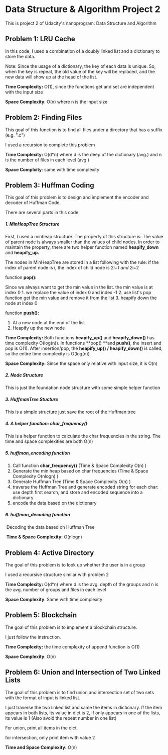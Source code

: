 # Data Structure & Algorithm Project 2

This is project 2 of Udacity's nanoprogram: Data Structure and Algorithm



## Problem 1: LRU Cache

In this code, I used a combination of a doubly linked list and a dictionary to store the data. 

Note: Since the usage of a dictionary, the key of each data is unique. So, when the key is repeat, the old value of the key will be replaced, and the new data will show up at the head of the list.

**Time Complexity:** O(1), since the functions get and set are independent with the input size

**Space Complexity**: O(n) where n is the input size



## Problem 2: Finding Files

This goal of this function is to find all files under a directory that has a suffix (e.g. ".c")

I used a recursion to complete this problem

**Time Complexity:** O(d*n) where d is the deep of the dictionary (avg.) and n is the number of files in each level (avg.)

**Space Complxity**: same with time complexity



## Problem 3: Huffman Coding

This goal of this problem is to design and implement the encoder and decoder of Huffman Code.

There are several parts in this code

##### 1. MinHeapTree Structure

First, I used a minheap structure. The property of this structure is: The value of parent node is always smaller than the values of child nodes. In order to maintain the property, there are two helper function named **heapify_down** and **heapify_up.**

The nodes in MinHeapTree are stored in a list following with the rule: if the index of parent node is i, the index of child node is 2*i+1 and 2*i+2

function **pop():**

Since we always want to get the min value in the list. the min value is at index 0
           1. we replace the value of index 0 and index -1
           2. use list's pop function get the min value and remove it from the list
           3. heapify down the node at index 0

function **push():**

1. At a new node at the end of the list
2. Heapify up the new node

**Time Complexity:** Both functions **heapify_up()** and **heapify_down()** has time complexity O(log(n)). In functions **pop() **and **push()**, the insert and pop is O(1). After insertion/pop, the  **heapify_up() / heapify_down()** is called, so the entire time complexity is O(log(n))

**Space Complexity:** Since the space only relative with input size, it is O(n)

##### 2. Node Structure

This is just the foundation node structure with some simple helper function

##### 3. HuffmanTree Stucture

This is a simple structure just save the root of the Huffman tree

##### 4. A helper function: char_frequency()

This is a helper function to calculate the char frequencies in the string. The time and space complexities are both O(n)

##### 5. huffman_encoding function

1. Call function **char_frequency()** (Time & Space Complexity O(n) )
2. Generate the min heap based on char frequencies (Time & Space Complexity O(nlogn) )
3. Generate Huffman Tree (Time & Space Complexity O(n) )
4. traverse the Huffman Tree and generate encoded string for each char: use depth first search, and store and encoded sequence into a dictionary
5. encode the data based on the dictionary

##### 6. huffman_decoding function

​	Decoding the data based on Huffman Tree

​	**Time & Space Complexity:** O(nlogn)



## Problem 4: Active Directory

The goal of this problem is to look up whether the user is in a group

I used a recursive structure similar with problem 2

**Time Complexity:** O(d*n) where d is the avg. depth of the groups and n is the avg. number of groups and files in each level

**Space Complexity**: Same with time complexity



## Problem 5: Blockchain

The goal of this problem is to implement a blockchain structure.

I just follow the instruction.

**Time Complexity:** the time complexity of append function is O(1)

**Space Complexity**: O(n)



## Problem 6: Union and Intersection of Two Linked Lists

The goal of this problem is to find union and intersection set of two sets with the format of input is linked list.

I just traverse the two linked list and same the items in dictionary. If the item appears in both lists, its value in dict is 2, if only appears in one of the lists, its value is 1 (Also avoid the repeat number in one list)

For union, print all items in the dict,

for intersection, only print item with value 2

**Time and Space Complexity:** O(n)

